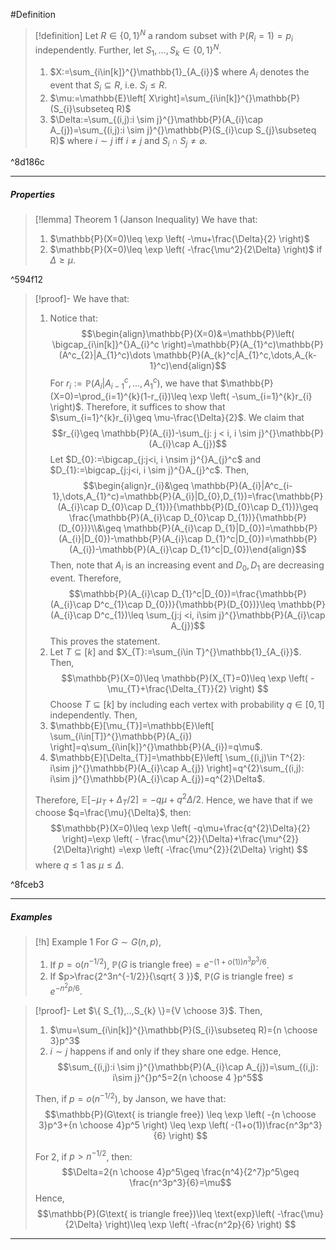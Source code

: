 #Definition 

> [!definition]
> Let $R\in \{ 0,1 \}^N$ a random subset with $\mathbb{P}(R_{i}=1)=p_{i}$ independently. Further, let $S_{1},\dots,S_{k}\in \{ 0,1 \}^N$.
> 1. $X:=\sum_{i\in[k]}^{}\mathbb{1}_{A_{i}}$ where $A_{i}$ denotes the event that $S_{i}\subseteq R$, i.e. $S_{i}\leq R$.
> 3. $\mu:=\mathbb{E}\left[ X\right]=\sum_{i\in[k]}^{}\mathbb{P}(S_{i}\subseteq R)$
> 4. $\Delta:=\sum_{(i,j):i \sim j}^{}\mathbb{P}(A_{i}\cap A_{j})=\sum_{(i,j):i \sim j}^{}\mathbb{P}(S_{i}\cup S_{j}\subseteq R)$ where $i\sim j$ iff $i\neq j$ and $S_{i}\cap S_{j}\neq \varnothing$. 

^8d186c

---
##### Properties
> [!lemma] Theorem 1 (Janson Inequality)
> We have that:
> 1. $\mathbb{P}(X=0)\leq \exp \left( -\mu+\frac{\Delta}{2} \right)$
> 2. $\mathbb{P}(X=0)\leq \exp \left( -\frac{\mu^2}{2\Delta} \right)$ if $\Delta\geq \mu$.

^594f12

> [!proof]-
> We have that: 
> 1. Notice that:$$\begin{align}\mathbb{P}(X=0)&=\mathbb{P}\left( \bigcap_{i\in[k]}^{}A_{i}^c \right)=\mathbb{P}(A_{1}^c)\mathbb{P}(A^c_{2}|A_{1}^c)\dots \mathbb{P}(A_{k}^c|A_{1}^c,\dots,A_{k-1}^c)\end{align}$$For $r_{i}:=\mathbb{P}(A_{i}|A_{i-1}^c,...,A_{1}^c)$, we have that $\mathbb{P}(X=0)=\prod_{i=1}^{k}(1-r_{i})\leq \exp \left( -\sum_{i=1}^{k}r_{i} \right)$. Therefore, it suffices to show that $\sum_{i=1}^{k}r_{i}\geq \mu-\frac{\Delta}{2}$. We claim that $$r_{i}\geq \mathbb{P}(A_{i})-\sum_{j: j < i, i \sim j}^{}\mathbb{P}(A_{i}\cap A_{j})$$Let $D_{0}:=\bigcap_{j:j<i, i \nsim j}^{}A_{j}^c$ and $D_{1}:=\bigcap_{j:j<i, i \sim j}^{}A_{j}^c$. Then, $$\begin{align}r_{i}&\geq \mathbb{P}(A_{i}|A^c_{i-1},\dots,A_{1}^c)=\mathbb{P}(A_{i}|D_{0},D_{1})=\frac{\mathbb{P}(A_{i}\cap D_{0}\cap D_{1})}{\mathbb{P}(D_{0}\cap D_{1})}\geq \frac{\mathbb{P}(A_{i}\cap D_{0}\cap D_{1})}{\mathbb{P}(D_{0})}\\&\geq \mathbb{P}(A_{i}\cap D_{1}|D_{0})=\mathbb{P}(A_{i}|D_{0})-\mathbb{P}(A_{i}\cap D_{1}^c|D_{0})=\mathbb{P}(A_{i})-\mathbb{P}(A_{i}\cap D_{1}^c|D_{0})\end{align}$$Then, note that $A_{i}$ is an increasing event and $D_{0},D_{1}$ are decreasing event. Therefore, $$\mathbb{P}(A_{i}\cap D_{1}^c|D_{0})=\frac{\mathbb{P}(A_{i}\cap D^c_{1}\cap D_{0})}{\mathbb{P}(D_{0})}\leq \mathbb{P}(A_{i}\cap D^c_{1})\leq \sum_{j:j <i, i\sim j}^{}\mathbb{P}(A_{i}\cap A_{j})$$This proves the statement.
> 2. Let $T\subseteq[k]$ and $X_{T}:=\sum_{i\in T}^{}\mathbb{1}_{A_{i}}$. Then, $$\mathbb{P}(X=0)\leq \mathbb{P}(X_{T}=0)\leq \exp \left( -\mu_{T}+\frac{\Delta_{T}}{2} \right) $$Choose $T\subseteq[k]$ by including each vertex with probability $q\in[0,1]$ independently. Then, 
> 	1. $\mathbb{E}[\mu_{T}]=\mathbb{E}\left[ \sum_{i\in[T]}^{}\mathbb{P}(A_{i}) \right]=q\sum_{i\in[k]}^{}\mathbb{P}(A_{i})=q\mu$.
> 	2. $\mathbb{E}[\Delta_{T}]=\mathbb{E}\left[ \sum_{(i,j)\in T^{2}: i\sim j}^{}\mathbb{P}(A_{i}\cap A_{j}) \right]=q^{2}\sum_{(i,j): i\sim j}^{}\mathbb{P}(A_{i}\cap A_{j})=q^{2}\Delta$.
> 	
> 	Therefore, $\mathbb{E}[-\mu_{T}+\Delta_{T} / 2]=-q\mu+q^{2}\Delta / 2$. Hence, we have that if we choose $q=\frac{\mu}{\Delta}$, then: $$\mathbb{P}(X=0)\leq \exp \left( -q\mu+\frac{q^{2}\Delta}{2} \right)=\exp \left( - \frac{\mu^{2}}{\Delta}+\frac{\mu^{2}}{2\Delta}\right) =\exp \left( -\frac{\mu^{2}}{2\Delta} \right) $$where $q\leq 1$ as $\mu\leq \Delta$.

^8fceb3

---
##### Examples
> [!h] Example 1
> For $G\sim G(n,p)$, 
> 1. If $p=\text{o}(n^{-1/2})$, $\mathbb{P}(G\text{ is triangle free})=e^{-(1+o(1))n^3p^3/6}$.
> 2. If $p>\frac{2^3n^{-1/2}}{\sqrt{ 3 }}$, $\mathbb{P}(G\text{ is triangle free})\leq e^{-n^2p /6}$.

> [!proof]-
> Let $\{ S_{1},..,S_{k} \}={V \choose 3}$. Then,
> 1. $\mu=\sum_{i\in[k]}^{}\mathbb{P}(S_{i}\subseteq R)={n \choose 3}p^3$
> 2. $i\sim j$ happens if and only if they share one edge. Hence, $$\sum_{(i,j):i \sim j}^{}\mathbb{P}(A_{i}\cap A_{j})=\sum_{(i,j): i\sim j}^{}p^5=2{n \choose 4 }p^5$$
> 
> Then, if $p=o(n^{-1/2})$, by Janson, we have that: $$\mathbb{P}(G\text{ is triangle free}) \leq \exp \left( -{n \choose 3}p^3+{n \choose 4}p^5 \right) \leq \exp \left( -(1+o(1))\frac{n^3p^3}{6} \right) $$
> 
> For 2, if $p>n^{-1/2}$, then: $$\Delta=2{n \choose 4}p^5\geq \frac{n^4}{2^7}p^5\geq \frac{n^3p^3}{6}=\mu$$Hence, $$\mathbb{P}(G\text{ is triangle free})\leq \text{exp}\left( -\frac{\mu}{2\Delta} \right)\leq \exp \left( -\frac{n^2p}{6} \right)  $$
---
